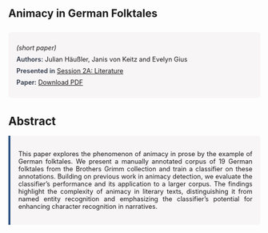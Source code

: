 
<style>    
    h2 {
        margin-top: 0;
        margin-bottom: 1.5rem;
        line-height: 1.3;
    }
    
    h3 {
        margin-top: 2rem;
        margin-bottom: 1rem;
        font-size: 1.4rem;
        font-weight:bold;
    }
    
    .metadata {
        background-color: rgba(96,24,67,0.03);
        padding: 1rem;
        font-size:0.8rem;
        border-radius: 6px;
        margin-bottom: 2rem;
    }
    
    .metadata p {
        margin: 0.5rem 0;
    }
    
    .abstract {
        text-align: justify;
        font-size:0.8rem;
        padding: 1rem;
        background-color: rgba(96,24,67,0.03);
        border-left: 4px solid #2c5282;
        border-radius: 0 6px 6px 0;
    }
    
    strong {
        color: #2d3748;
        font-weight: 600;
    }
</style>
<main role="main">
<h2>Animacy in German Folktales</h2>

<section class="metadata">
<p style='font-size:0.8rem'><i>(short paper)</i></p>
<p><strong>Authors:</strong> Julian Häußler, Janis von Keitz and Evelyn Gius</p>
<p><strong>Presented in</strong> <a href="/programme/#session2A">Session 2A: Literature</a></p>
<p><strong>Paper:</strong> <a href="https://ceur-ws.org/Vol-3834/paper90.pdf">Download PDF</a></p>
</section>

<section>
<h3>Abstract</h3>
<div class="abstract">
<p>This paper explores the phenomenon of animacy in prose by the example of German folktales. We present a manually annotated corpus of 19 German folktales from the Brothers Grimm collection and train a classifier on these annotations. Building on previous work in animacy detection, we evaluate the classifier’s performance and its application to a larger corpus. The findings highlight the complexity of animacy in literary texts, distinguishing it from named entity recognition and emphasizing the classifier’s potential for enhancing character recognition in narratives.</p>
</div>
</section>
</main>